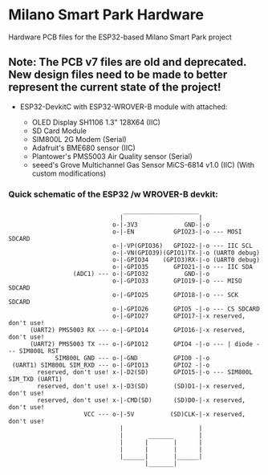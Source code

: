 # Milano Smart Park Hardware

Hardware PCB files for the ESP32-based Milano Smart Park project

## Note: The PCB v7 files are old and deprecated. New design files need to be made to better represent the current state of the project!

- ESP32-DevkitC with ESP32-WROVER-B module with attached:

	- OLED Display SH1106 1.3" 128X64 (IIC)
	- SD Card Module
 	- SIM800L 2G Modem (Serial) 	
	- Adafruit's BME680 sensor (IIC)
	- Plantower's PMS5003 Air Quality sensor (Serial)
	- seeed's Grove Multichannel Gas Sensor MiCS-6814 v1.0 (IIC) (With custom modifications)
	
### Quick schematic of the ESP32 /w WROVER-B devkit:

	                                _____________________
	                               |                     |
	                             o-|-3V3             GND-|-o
	                             o-|-EN           GPIO23-|-o --- MOSI SDCARD
	                             o-|-VP(GPIO36)   GPIO22-|-o --- IIC SCL
	                             o-|-VN(GPIO39)(GPIO1)TX-|-o (UART0 debug)
	                             o-|-GPIO34    (GPIO3)RX-|-o (UART0 debug)
	                             o-|-GPIO35       GPIO21-|-o --- IIC SDA
	                  (ADC1) --- o-|-GPIO32          GND-|-o
	                             o-|-GPIO33       GPIO19-|-o --- MISO SDCARD
	                             o-|-GPIO25       GPIO18-|-o --- SCK SDCARD
	                             o-|-GPIO26       GPIO5 -|-o --- CS SDCARD
	                             o-|-GPIO27       GPIO17-|-x reserved, don't use!
	      (UART2) PMS5003 RX --- o-|-GPIO14       GPIO16-|-x reserved, don't use!
	      (UART2) PMS5003 TX --- o-|-GPIO12       GPIO4 -|-o --- | diode --- SIM800L RST
	             SIM800L GND --- o-|-GND          GPIO0 -|-o
	 (UART1) SIM800L SIM_RXD --- o-|-GPIO13       GPIO2 -|-o
	        reserved, don't use! x-|-D2(SD)       GPIO15-|-o --- SIM800L SIM_TXD (UART1)
	        reserved, don't use! x-|-D3(SD)       (SD)D1-|-x reserved, don't use!
	        reserved, don't use! x-|-CMD(SD)      (SD)D0-|-x reserved, don't use!
	                     VCC --- o-|-5V          (SD)CLK-|-x reserved, don't use!
	                               |                     |
	                               |       _______       |
	                               |      |       |      |
	                               |      |       |      |
	                               |______|       |______|
	                                      |_______|

	  
